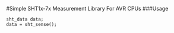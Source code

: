 #Simple SHT1x-7x Measurement Library For AVR CPUs
###Usage
```
sht_data data;
data = sht_sense();
```
